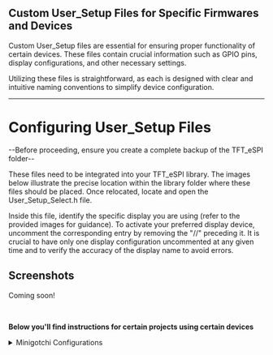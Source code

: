 ## Custom User_Setup Files for Specific Firmwares and Devices
<p>Custom User_Setup files are essential for ensuring proper functionality of certain devices. These files contain crucial information such as GPIO pins, display configurations, and other necessary settings.

Utilizing these files is straightforward, as each is designed with clear and intuitive naming conventions to simplify device configuration.</p>

---

# Configuring User_Setup Files

--Before proceeding, ensure you create a complete backup of the TFT_eSPI folder--

These files need to be integrated into your TFT_eSPI library. The images below illustrate the precise location within the library folder where these files should be placed. Once relocated, locate and open the User_Setup_Select.h file.

Inside this file, identify the specific display you are using (refer to the provided images for guidance). To activate your preferred display device, uncomment the corresponding entry by removing the "//" preceding it. It is crucial to have only one display configuration uncommented at any given time and to verify the accuracy of the display name to avoid errors.

## Screenshots
Coming soon!

<br>

<b>Below you'll find instructions for certain projects using certain devices</b>

<details>
<summary>Minigotchi Configurations</summary>
<p align="left">If you intend to flash the minigotchi firmware to an M5 device or a generic ttgo t-display, ensure you select one of the following User_Setup files that corresponds with the device available in the firmware:
<br>
- (User_Setup_CYD.h) For use with a ESP32-2432S028R also called a CYD 
<br>
- (User_Setup_CYD2USB.h) For use with a CYD that has microUSB & USB-C 
<br>
- (User_Setup_m5stickc.h) For use with a M5Stick C Plus 1.1 
<br>
- (User_Setup_m5stickcp2.h) For use with a M5Stick C Plus 2 
<br>
- (User_Setup_m5cardputer.h) For use with a M5Cardputer 
<br>
- (User_Setup_TTGO_NoTouch.h) Can be used with a generic TTGO T-Display
</p>
</details>
